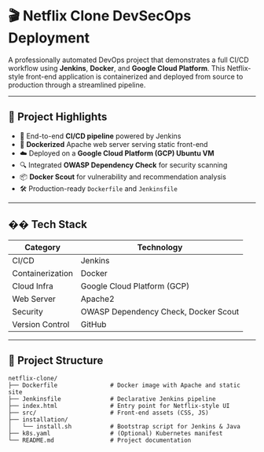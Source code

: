 # 🎬 Netflix Clone DevSecOps Deployment
A professionally automated DevOps project that demonstrates a full CI/CD workflow using **Jenkins**, **Docker**, and **Google Cloud Platform**. This Netflix-style front-end application is containerized and deployed from source to production through a streamlined pipeline.

---

## 📌 Project Highlights

- 🔁 End-to-end **CI/CD pipeline** powered by Jenkins
- 🐳 **Dockerized** Apache web server serving static front-end
- ☁️ Deployed on a **Google Cloud Platform (GCP) Ubuntu VM**
- 🔍 Integrated **OWASP Dependency Check** for security scanning
- 📦 **Docker Scout** for vulnerability and recommendation analysis
- 🛠️ Production-ready `Dockerfile` and `Jenkinsfile`

---

## �� Tech Stack

| Category         | Technology                           |
|------------------|--------------------------------------|
| CI/CD            | Jenkins                              |
| Containerization | Docker                               |
| Cloud Infra      | Google Cloud Platform (GCP)          |
| Web Server       | Apache2                              |
| Security         | OWASP Dependency Check, Docker Scout |
| Version Control  | GitHub                               |

---
## 📁 Project Structure

```
netflix-clone/
├── Dockerfile               # Docker image with Apache and static site
├── Jenkinsfile              # Declarative Jenkins pipeline
├── index.html               # Entry point for Netflix-style UI
├── src/                     # Front-end assets (CSS, JS)
├── installation/
│   └── install.sh           # Bootstrap script for Jenkins & Java
├── k8s.yaml                 # (Optional) Kubernetes manifest
└── README.md                # Project documentation
```

